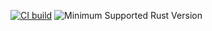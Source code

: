 [![CI build](https://github.com/sterrlia/ascolt-macros/actions/workflows/rust.yml/badge.svg)](https://github.com/sterrlia/ascolt-macros/actions)
![Minimum Supported Rust Version](https://img.shields.io/badge/rustc-1.85.1+-ab6000.svg)
